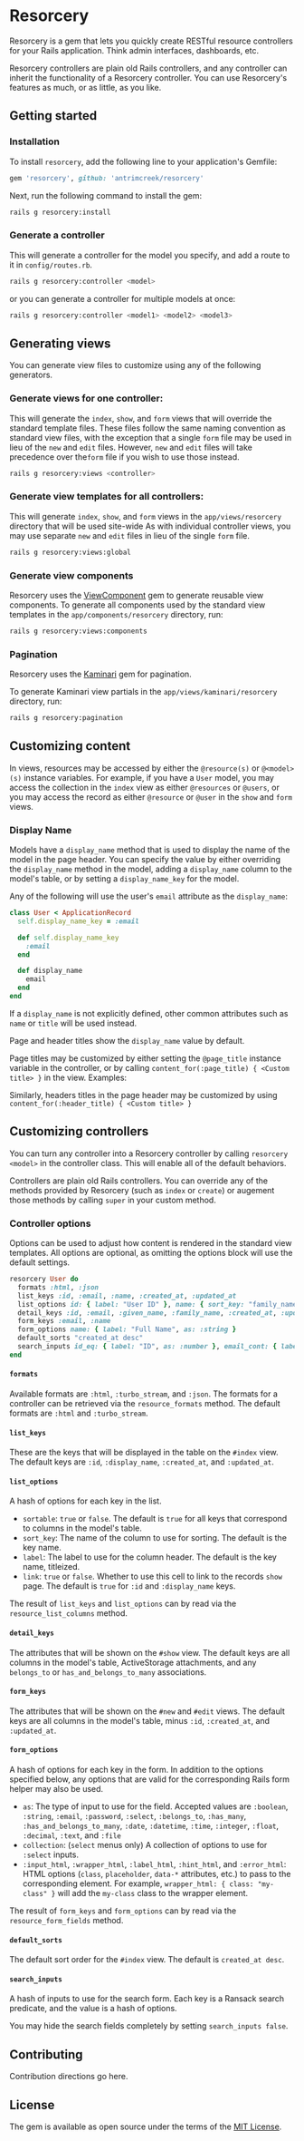 # Resorcery

Resorcery is a gem that lets you quickly create RESTful resource controllers for your Rails application.
Think admin interfaces, dashboards, etc.

Resorcery controllers are plain old Rails controllers, and any controller can inherit the functionality of a Resorcery
controller. You can use Resorcery's features as much, or as little, as you like.

## Getting started

### Installation

To install `resorcery`, add the following line to your application's Gemfile:

```ruby
gem 'resorcery', github: 'antrimcreek/resorcery'
```

Next, run the following command to install the gem:

```bash
rails g resorcery:install
```

### Generate a controller

This will generate a controller for the model you specify, and add a route to it in `config/routes.rb`.

```bash
rails g resorcery:controller <model>
```

or you can generate a controller for multiple models at once:

```bash
rails g resorcery:controller <model1> <model2> <model3>
```

## Generating views

You can generate view files to customize using any of the following generators.

### Generate views for one controller:

This will generate the `index`, `show`, and `form` views that will override the standard template files.
These files follow the same naming convention as standard view files, with the exception that a single `form` file may
be used in lieu of the `new` and `edit` files. However, `new` and `edit` files will take precedence over the`form` file
if you wish to use those instead.

```bash
rails g resorcery:views <controller>
```

### Generate view templates for all controllers:

This will generate `index`, `show`, and `form` views in the `app/views/resorcery` directory that will be used site-wide
As with individual controller views, you may use separate `new` and `edit` files in lieu of the single `form` file.

```bash
rails g resorcery:views:global
```

### Generate view components

Resorcery uses the [ViewComponent](https://viewcomponent.org) gem to generate reusable view components.
To generate all components used by the standard view templates in the `app/components/resorcery` directory, run:

```bash
rails g resorcery:views:components
```

### Pagination

Resorcery uses the [Kaminari](https://github.com/kaminari/kaminari) gem for pagination.

To generate Kaminari view partials in the `app/views/kaminari/resorcery` directory, run:

```bash
rails g resorcery:pagination
```

## Customizing content

In views, resources may be accessed by either the `@resource(s)` or `@<model>(s)` instance variables. For example, if
you have a `User` model, you may access the collection in the `index` view as either `@resources` or `@users`, or you
may access the record as either `@resource` or `@user` in the `show` and `form` views.

### Display Name

Models have a `display_name` method that is used to display the name of the model in the page header. You can specify
the value by either overriding the `display_name` method in the model, adding a `display_name` column to the model's
table, or by setting a `display_name_key` for the model.

Any of the following will use the user's `email` attribute as the `display_name`:

```ruby
class User < ApplicationRecord
  self.display_name_key = :email

  def self.display_name_key
    :email
  end

  def display_name
    email
  end
end
```

If a `display_name` is not explicitly defined, other common attributes such as `name` or `title` will be used instead.

Page and header titles show the `display_name` value by default.

Page titles may be customized by either setting the `@page_title` instance variable in the controller, or by calling
`content_for(:page_title) { <Custom title> }` in the view. Examples:

Similarly, headers titles in the page header may be customized by using
`content_for(:header_title) { <Custom title> }`

## Customizing controllers

You can turn any controller into a Resorcery controller by calling `resorcery <model>` in the controller class.
This will enable all of the default behaviors.

Controllers are plain old Rails controllers. You can override any of the methods provided by Resorcery (such as `index`
or `create`) or augement those methods by calling `super` in your custom method.

### Controller options

Options can be used to adjust how content is rendered in the standard view templates. All options are optional, as
omitting the options block will use the default settings.

```ruby
resorcery User do
  formats :html, :json
  list_keys :id, :email, :name, :created_at, :updated_at
  list_options id: { label: "User ID" }, name: { sort_key: "family_name" }
  detail_keys :id, :email, :given_name, :family_name, :created_at, :updated_at
  form_keys :email, :name
  form_options name: { label: "Full Name", as: :string }
  default_sorts "created_at desc"
  search_inputs id_eq: { label: "ID", as: :number }, email_cont: { label: "Email", as: :string }
end
```

#### `formats`

Available formats are `:html`, `:turbo_stream`, and `:json`. The formats for a controller can be retrieved via the
`resource_formats` method. The default formats are `:html` and `:turbo_stream`.

#### `list_keys`

These are the keys that will be displayed in the table on the `#index` view. The default keys are `:id`, `:display_name`,
`:created_at`, and `:updated_at`.

#### `list_options`

A hash of options for each key in the list.

- `sortable`: `true` or `false`. The default is `true` for all keys that correspond to columns in the model's table.
- `sort_key`: The name of the column to use for sorting. The default is the key name.
- `label`: The label to use for the column header. The default is the key name, titleized.
- `link`: `true` or `false`. Whether to use this cell to link to the records `show` page. The default is `true` for
  `:id` and `:display_name` keys.

The result of `list_keys` and `list_options` can by read via the `resource_list_columns` method.

#### `detail_keys`

The attributes that will be shown on the `#show` view. The default keys are all columns in the model's table,
ActiveStorage attachments, and any `belongs_to` or `has_and_belongs_to_many` associations.

#### `form_keys`

The attributes that will be shown on the `#new` and `#edit` views. The default keys are all columns in the model's
table, minus `:id`, `:created_at`, and `:updated_at`.

#### `form_options`

A hash of options for each key in the form. In addition to the options specified below, any options that are valid for
the corresponding Rails form helper may also be used.

- `as`: The type of input to use for the field. Accepted values are `:boolean`, `:string`, `:email`, `:password`,
  `:select`, `:belongs_to`, `:has_many`, `:has_and_belongs_to_many`, `:date`, `:datetime`, `:time`, `:integer`,
  `:float`, `:decimal`, `:text`, and `:file`
- `collection`: (`select` menus only) A collection of options to use for `:select` inputs.
- `:input_html`, `:wrapper_html`, `:label_html`, `:hint_html`, and `:error_html`: HTML options (`class`, `placeholder`,
  `data-*` attributes, etc.) to pass to the corresponding element. For example, `wrapper_html: { class: "my-class" }`
  will add the `my-class` class to the wrapper element.

The result of `form_keys` and `form_options` can by read via the `resource_form_fields` method.

#### `default_sorts`

The default sort order for the `#index` view. The default is `created_at desc`.

#### `search_inputs`

A hash of inputs to use for the search form. Each key is a Ransack search predicate, and the value is a hash of options.

You may hide the search fields completely by setting `search_inputs false`.

## Contributing

Contribution directions go here.

## License

The gem is available as open source under the terms of the [MIT License](https://opensource.org/licenses/MIT).
